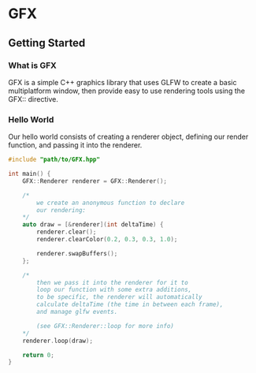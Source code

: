 # GFX
## Getting Started
### What is GFX
GFX is a simple C++ graphics library that uses GLFW to create a basic multiplatform window, then provide easy to use rendering tools using the GFX:: directive.
### Hello World
Our hello world consists of creating a renderer object, defining our render function, and passing it into the renderer.
```c++
#include "path/to/GFX.hpp"

int main() {
    GFX::Renderer renderer = GFX::Renderer();

    /*
        we create an anonymous function to declare
        our rendering:
    */
    auto draw = [&renderer](int deltaTime) {
        renderer.clear();
        renderer.clearColor(0.2, 0.3, 0.3, 1.0);

        renderer.swapBuffers();
    };

    /*
        then we pass it into the renderer for it to 
        loop our function with some extra additions,
        to be specific, the renderer will automatically
        calculate deltaTime (the time in between each frame),
        and manage glfw events. 

        (see GFX::Renderer::loop for more info)
    */
    renderer.loop(draw);

    return 0;
}
```
